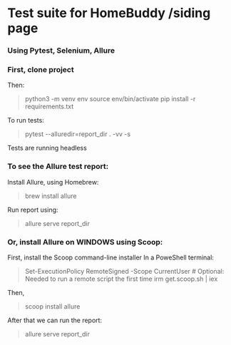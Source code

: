 # Test suite for HomeBuddy /siding page
### Using Pytest, Selenium, Allure

### First, clone project
Then:
> python3 -m venv env
> source env/bin/activate
> pip install -r requirements.txt

To run tests:
> pytest --alluredir=report_dir . -vv -s

Tests are running headless

### To see the Allure test report:
Install Allure, using Homebrew:
>brew install allure 

Run report using:
> allure serve report_dir

### Or, install Allure on WINDOWS using Scoop:
First, install the Scoop command-line installer
In a PoweShell terminal:
> Set-ExecutionPolicy RemoteSigned -Scope CurrentUser # Optional: Needed to run a remote script the first time
> irm get.scoop.sh | iex

Then, 
> scoop install allure

After that we can run the report:
> allure serve report_dir